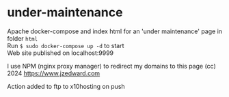 # under-maintenance
Apache docker-compose and index html for an 'under maintenance' page in folder `html`  
Run `$ sudo docker-compose up -d` to start  
Web site published on localhost:9999

I use NPM (nginx proxy manager) to redirect my domains to this page
(cc) 2024 https://www.jzedward.com

Action added to ftp to x10hosting on push
